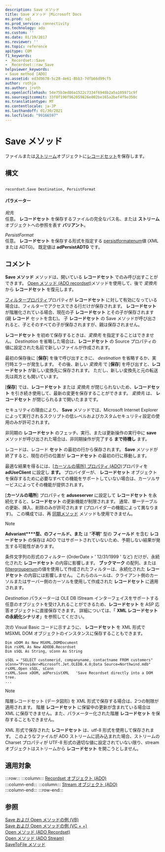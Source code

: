 ```yaml
---
description: Save メソッド
title: Save メソッド |Microsoft Docs
ms.prod: sql
ms.prod_service: connectivity
ms.technology: ado
ms.custom: ''
ms.date: 01/19/2017
ms.reviewer: ''
ms.topic: reference
apitype: COM
f1_keywords:
- _Recordset::Save
- _Recordset::raw_Save
helpviewer_keywords:
- Save method [ADO]
ms.assetid: ed3d9678-5c28-4e61-8bb3-7dfb66d99cf5
author: rothja
ms.author: jroth
ms.openlocfilehash: 54e75b3ed86a1522c7334f6948b2a5a105971c9f
ms.sourcegitcommit: 33f0f190f962059826e002be165a2bef4f9e350c
ms.translationtype: MT
ms.contentlocale: ja-JP
ms.lasthandoff: 01/30/2021
ms.locfileid: "99166597"
---
```

# <a name="save-method"></a>Save メソッド
ファイルまたは[ストリーム](./stream-object-ado.md)オブジェクトに[レコードセット](./recordset-object-ado.md)を保存します。  
  
## <a name="syntax"></a>構文  
  
```  
  
recordset.Save Destination, PersistFormat  
```  
  
#### <a name="parameters"></a>パラメーター  
 *宛先*  
 任意。 **レコードセット** を保存するファイルの完全なパス名、または **ストリーム** オブジェクトへの参照を表す **バリアント**。  
  
 *PersistFormat*  
 任意。 **レコードセット** を保存する形式を指定する [persistformatenum](./persistformatenum.md)値 (XML または ADTG)。 既定値は **adPersistADTG** です。  
  
## <a name="remarks"></a>コメント  
 **Save メソッド** メソッドは、開いている **レコードセット** でのみ呼び出すことができます。 [Open メソッド (ADO recordset)](./open-method-ado-recordset.md)メソッドを使用して、後で *変換先* から **レコードセット** を復元します。  
  
 [フィルタープロパティ](./filter-property.md)プロパティが **レコードセット** に対して有効になっている場合は、フィルターでアクセスできる行だけが保存されます。 **レコードセット** が階層化されている場合、現在の子 **レコードセット** とその子が保存されます (親 **レコード** セットを含む)。 子 **レコードセット** の Save メソッドが呼び出されると、子とそのすべての子が保存されますが、親は保存されません。  
  
 **レコードセット** を初めて保存するときは、*変換先* を指定することはできません。 *Destination* を省略した場合は、**レコードセット** の Source プロパティの値に設定された名前で新しいファイルが作成されます。  
  
 最初の保存後に [**保存**] を後で呼び出すときに、 *destination* を省略するか、実行時エラーが発生します。 その後、新しい *変換先* で [**保存**] を呼び出すと、**レコードセット** が新しい変換先に保存されます。 ただし、新しい変換先と元の転送先は両方とも開いています。  
  
 [**保存**] では、**レコードセット** または *変換先* が閉じられないため、**レコードセット** を引き続き使用して、最新の変更を保存することができます。 *変換先* は、 **レコードセット** が閉じられるまで開いたままです。  
  
 セキュリティの理由により、 **Save** メソッドでは、Microsoft Internet Explorer によって実行されるスクリプトの低レベルおよびカスタムセキュリティ設定の使用のみが許可されます。  
  
 非同期の **レコードセット** のフェッチ、実行、または更新操作の実行中に **save** メソッドが呼び出された場合は、非同期操作が完了する **まで待機し** ます。  
  
 レコードは、レコード **セット** の最初の行から保存されます。 **Save** メソッドが終了すると、現在の行の位置が **レコードセット** の最初の行に移動します。  
  
 最適な結果を得るには、[[カーソルの場所] プロパティ (ADO)](./cursorlocation-property-ado.md)プロパティを **adUseClient** に設定し **ます。** プロバイダーが、 **レコードセット** オブジェクトを保存するために必要なすべての機能をサポートしていない場合は、カーソルサービスによってその機能が提供されます。  
  
 [**カーソルの場所**] プロパティを **aduseserver** に設定して **レコードセット** を永続化すると、**レコードセット** の更新機能が制限されます。 通常、単一テーブルの更新、挿入、削除のみが許可されます (プロバイダーの機能によって異なります)。 この構成では、再 [同期メソッド](./resync-method.md) メソッドも使用できません。  
  
> [!NOTE]
>  **Advariant****型、のフィールド、また** は "**不明**" 型の **フィールド** を含む **レコードセット** の保存は ADO ではサポートされていないため、予期しない結果が発生する可能性があります。  
  
 条件文字列の形式のフィルター (OrderDate > ' 12/31/1999 ' など) だけが、永続化された **レコードセット** の内容に影響します。 **ブックマーク** の配列、または [filtergroupenum](./filtergroupenum.md)の値を使用して作成されたフィルターは、永続化された **レコードセット** の内容には影響しません。 これらのルールは、クライアント側のカーソルまたはサーバー側のカーソルを使用して作成された **レコードセット** に適用されます。  
  
 *Destination* パラメーターは OLE DB IStream インターフェイスをサポートする任意のオブジェクトを受け入れることができるため、**レコードセット** を ASP 応答オブジェクトに直接保存できます。 詳細については、「 **XML レコードセットの永続化シナリオ**」を参照してください。  
  
 次の Visual Basic コードに示すように、 **レコードセット** を XML 形式で MSXML DOM オブジェクトのインスタンスに保存することもできます。  
  
```  
Dim xDOM As New MSXML.DOMDocument  
Dim rsXML As New ADODB.Recordset  
Dim sSQL As String, sConn As String  
  
sSQL = "SELECT customerid, companyname, contactname FROM customers"  
sConn="Provider=Microsoft.Jet.OLEDB.4.0;Data Source=Northwind.mdb"  
rsXML.Open sSQL, sConn  
rsXML.Save xDOM, adPersistXML   'Save Recordset directly into a DOM tree.  
...  
```  
  
> [!NOTE]
>  階層レコードセット (データ図形) を XML 形式で保存する場合は、2つの制限が適用されます。 階層 **レコードセット** に保留中の更新が含まれている場合は XML に保存できません。また、パラメーター化された階層 **レコードセット** を保存することもできません。  
  
 XML 形式で保存された **レコードセット** は、utf-8 形式を使用して保存されます。 このようなファイルが ADO ストリームに読み込まれた場合、ストリームの Charset プロパティが UTF-8 形式の適切な値に設定されていない限り、stream オブジェクトはストリームから **レコードセット** を開こうとしません。  
  
## <a name="applies-to"></a>適用対象  

:::row:::
    :::column:::
        [Recordset オブジェクト (ADO)](./recordset-object-ado.md)  
    :::column-end:::
    :::column:::
        [Stream オブジェクト (ADO)](./stream-object-ado.md)  
    :::column-end:::
:::row-end:::

## <a name="see-also"></a>参照  
 [Save および Open メソッドの例 (VB)](./save-and-open-methods-example-vb.md)   
 [Save および Open メソッドの例 (VC + +)](./save-and-open-methods-example-vc.md)   
 [Open メソッド (ADO Recordset)](./open-method-ado-recordset.md)   
 [Open メソッド (ADO Stream)](./open-method-ado-stream.md)   
 [SaveToFile メソッド](./savetofile-method.md)
